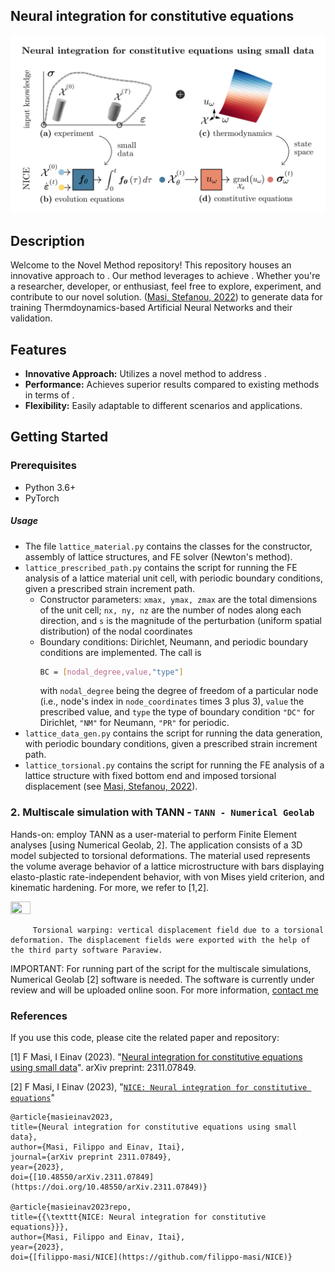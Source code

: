 ## Neural integration for constitutive equations

<center><img src="./_images/NICE.png"  alt="centered image" width="100%" height="51.15%"></center>

## Description

Welcome to the Novel Method repository! This repository houses an innovative approach to <briefly describe what your method does>. Our method leverages <key features or technologies> to achieve <unique benefits or results>. Whether you're a researcher, developer, or enthusiast, feel free to explore, experiment, and contribute to our novel solution.  ([Masi, Stefanou, 2022](https://doi.org/10.1016/j.cma.2022.115190)) to generate data for training Thermdoynamics-based Artificial Neural Networks and their validation.

## Features

- **Innovative Approach:** Utilizes a novel method to address <specific problem or challenge>.
- **Performance:** Achieves superior results compared to existing methods in terms of <performance metric>.
- **Flexibility:** Easily adaptable to different scenarios and applications.

## Getting Started

### Prerequisites

- Python 3.6+
- PyTorch



##### Usage

- The file ``` lattice_material.py ``` contains the classes for the constructor, assembly of lattice structures, and FE solver (Newton's method).
- ``` lattice_prescribed_path.py ``` contains the script for running the FE analysis of a lattice material unit cell, with periodic boundary conditions, given a prescribed strain increment path.
  - Constructor parameters: ```xmax, ymax, zmax``` are the total dimensions of the unit cell; ```nx, ny, nz``` are the number of nodes along each direction, and ```s``` is the magnitude of the perturbation (uniform spatial distribution) of the nodal coordinates
  - Boundary conditions: Dirichlet, Neumann, and periodic boundary conditions are implemented. The call is
    ```sh
    BC = [nodal_degree,value,"type"]
    ```
    with ```nodal_degree``` being the degree of freedom of a particular node (i.e., node's index in ```node_coordinates``` times 3 plus 3), ```value``` the prescribed value, and ```type``` the type of boundary condition ```"DC"``` for Dirichlet, ```"NM"``` for Neumann, ```"PR"``` for periodic.
- ``` lattice_data_gen.py ``` contains the script for running the data generation, with periodic boundary conditions, given a prescribed strain increment path.
- ``` lattice_torsional.py ``` contains the script for running the FE analysis of a lattice structure with fixed bottom end and imposed torsional displacement (see [Masi, Stefanou, 2022](https://doi.org/10.1016/j.cma.2022.115190)).

### 2. Multiscale simulation with TANN - ``` TANN - Numerical Geolab ```

Hands-on: employ TANN as a user-material to perform Finite Element analyses [using Numerical Geolab, 2].
The application consists of a 3D model subjected to torsional deformations. The material used represents the volume average behavior of a lattice microstructure with bars displaying elasto-plastic rate-independent behavior, with von Mises yield criterion, and kinematic hardening. For more, we refer to [1,2].


<img src="./TANN - Numerical Geolab/_images/displacement_vertical_AI.png"  width="25%" height="20%">

         Torsional warping: vertical displacement field due to a torsional deformation. The displacement fields were exported with the help of the third party software Paraview.


IMPORTANT: For running part of the script for the multiscale simulations, Numerical Geolab [2] software is needed. The software is currently under review and will be uploaded online soon.
For more information, [contact me](mailto:filippo.masi@sydney.edu.au)



### References

If you use this code, please cite the related paper and repository:

[1] F Masi, I Einav (2023). "[Neural integration for constitutive equations using small data](https://doi.org/10.48550/arXiv.2311.07849)". arXiv preprint: 2311.07849.

[2] F Masi, I Einav (2023), "[```NICE: Neural integration for constitutive equations```](https://github.com/filippo-masi/NICE)"


    @article{masieinav2023,
    title={Neural integration for constitutive equations using small data},
    author={Masi, Filippo and Einav, Itai},
    journal={arXiv preprint 2311.07849},
    year={2023},
    doi={[10.48550/arXiv.2311.07849](https://doi.org/10.48550/arXiv.2311.07849)}

    @article{masieinav2023repo,
    title={{\texttt{NICE: Neural integration for constitutive equations}}},
    author={Masi, Filippo and Einav, Itai},
    year={2023},
    doi={[filippo-masi/NICE](https://github.com/filippo-masi/NICE)}
